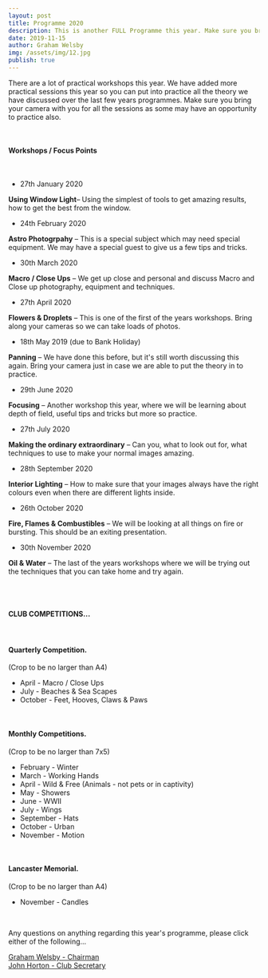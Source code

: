 ```yaml
---
layout: post
title: Programme 2020
description: This is another FULL Programme this year. Make sure you bring your camera with you as we have lots of workshops.
date: 2019-11-15
author: Graham Welsby
img: /assets/img/12.jpg
publish: true
---
```


There are a lot of practical workshops this year. We have added more practical sessions this year so you can put into practice all the theory we have discussed over the last few years programmes. Make sure you bring your camera with you for all the sessions as some may have an opportunity to practice also.

 
<br>

#### __Workshops / Focus Points__

<br>

* 27th January 2020

__Using Window Light__– Using the simplest of tools to get amazing results, how to get the best from the window.

* 24th February 2020

__Astro Photogrpahy__  – This is a special subject which may need special equipment. We may have a special guest to give us a few tips and tricks.


* 30th March 2020

__Macro / Close Ups__ – We get up close and personal and discuss Macro and Close up photography, equipment and techniques. 

* 27th April 2020

__Flowers &amp; Droplets__ – This is one of the first of the years workshops. Bring along your cameras so we can take loads of photos.


* 18th May 2019 (due to Bank Holiday)

__Panning__ – We have done this before, but it's still worth discussing this again. Bring your camera just in case we are able to put the theory in to practice.


* 29th June 2020

__Focusing__ – Another workshop this year, where we will be learning about depth of field, useful tips and tricks but more so practice.

* 27th July 2020

__Making the ordinary extraordinary__ – Can you, what to look out for, what techniques to use to make your normal images amazing.

* 28th September 2020

__Interior Lighting__ – How to make sure that your images always have the right colours even when there are different lights inside.

* 26th October 2020

__Fire, Flames &amp; Combustibles__ – We will be looking at all things on fire or bursting. This should be an exiting presentation.

* 30th November 2020

__Oil &amp; Water__ –  The last of the years workshops where we will be trying out the techniques that you can take home and try again.


<br>
<br>

#### CLUB COMPETITIONS...
<br>

#### Quarterly Competition.

(Crop to be no larger than A4)

* April - Macro / Close Ups
* July - Beaches &amp; Sea Scapes
* October - Feet, Hooves, Claws &amp; Paws

<br>

#### Monthly Competitions.

(Crop to be no larger than 7x5)

* February - Winter
* March - Working Hands
* April - Wild &amp; Free (Animals - not pets or in captivity)
* May - Showers
* June - WWII
* July - Wings
* September - Hats
* October - Urban
* November - Motion

<br>

#### Lancaster Memorial.
(Crop to be no larger than A4)

* November - Candles

<br>

Any questions on anything regarding this year's programme, please click either of the following...

<a href="mailto:grahamwelsby@gmail.com">Graham Welsby - Chairman</a>
<br>
<a href="mailto:john.horton4@btinternet.com">John Horton - Club Secretary</a>


